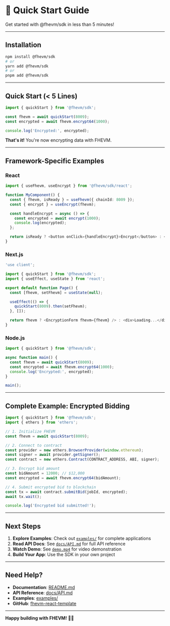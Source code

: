 # 🚀 Quick Start Guide

Get started with @fhevm/sdk in less than 5 minutes!

---

## Installation

```bash
npm install @fhevm/sdk
# or
yarn add @fhevm/sdk
# or
pnpm add @fhevm/sdk
```

---

## Quick Start (< 5 Lines)

```typescript
import { quickStart } from '@fhevm/sdk';

const fhevm = await quickStart(8009);
const encrypted = await fhevm.encrypt64(1000);

console.log('Encrypted:', encrypted);
```

**That's it!** You're now encrypting data with FHEVM.

---

## Framework-Specific Examples

### React

```typescript
import { useFhevm, useEncrypt } from '@fhevm/sdk/react';

function MyComponent() {
  const { fhevm, isReady } = useFhevm({ chainId: 8009 });
  const { encrypt } = useEncrypt(fhevm);

  const handleEncrypt = async () => {
    const encrypted = await encrypt(1000);
    console.log(encrypted);
  };

  return isReady ? <button onClick={handleEncrypt}>Encrypt</button> : <div>Loading...</div>;
}
```

### Next.js

```typescript
'use client';

import { quickStart } from '@fhevm/sdk';
import { useEffect, useState } from 'react';

export default function Page() {
  const [fhevm, setFhevm] = useState(null);

  useEffect(() => {
    quickStart(8009).then(setFhevm);
  }, []);

  return fhevm ? <EncryptionForm fhevm={fhevm} /> : <div>Loading...</div>;
}
```

### Node.js

```typescript
import { quickStart } from '@fhevm/sdk';

async function main() {
  const fhevm = await quickStart(8009);
  const encrypted = await fhevm.encrypt64(1000);
  console.log('Encrypted:', encrypted);
}

main();
```

---

## Complete Example: Encrypted Bidding

```typescript
import { quickStart } from '@fhevm/sdk';
import { ethers } from 'ethers';

// 1. Initialize FHEVM
const fhevm = await quickStart(8009);

// 2. Connect to contract
const provider = new ethers.BrowserProvider(window.ethereum);
const signer = await provider.getSigner();
const contract = new ethers.Contract(CONTRACT_ADDRESS, ABI, signer);

// 3. Encrypt bid amount
const bidAmount = 12000; // $12,000
const encrypted = await fhevm.encrypt64(bidAmount);

// 4. Submit encrypted bid to blockchain
const tx = await contract.submitBid(jobId, encrypted);
await tx.wait();

console.log('Encrypted bid submitted!');
```

---

## Next Steps

1. **Explore Examples**: Check out [`examples/`](../examples/) for complete applications
2. **Read API Docs**: See [`docs/API.md`](API.md) for full API reference
3. **Watch Demo**: See [`demo.mp4`](../demo.mp4) for video demonstration
4. **Build Your App**: Use the SDK in your own project

---

## Need Help?

- **Documentation**: [README.md](../README.md)
- **API Reference**: [docs/API.md](API.md)
- **Examples**: [examples/](../examples/)
- **GitHub**: [fhevm-react-template](https://github.com/AlfredaHegmann/fhevm-react-template)

---

**Happy building with FHEVM!** 🔐✨
